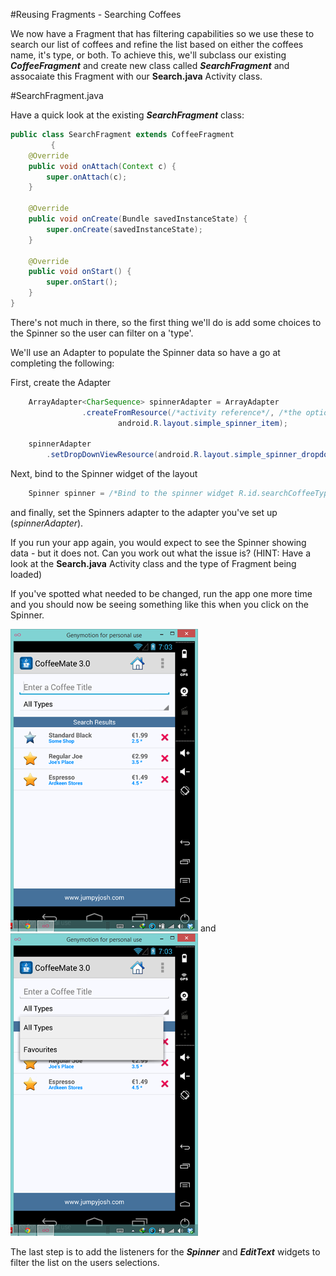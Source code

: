 #Reusing Fragments - Searching Coffees

We now have a Fragment that has filtering capabilities so we use these to search our list of coffees and refine the list based on either the coffees name, it's type, or both. To achieve this, we'll subclass our existing <b><i>CoffeeFragment</i></b> and create new class called <b><i>SearchFragment</i></b> and assocaiate this Fragment with our <b>Search.java</b> Activity class.

#SearchFragment.java

Have a quick look at the existing <b><i>SearchFragment</i></b> class:

~~~java
public class SearchFragment extends CoffeeFragment
		 {
	@Override
	public void onAttach(Context c) {
		super.onAttach(c);
	}

	@Override
	public void onCreate(Bundle savedInstanceState) {
		super.onCreate(savedInstanceState);
	}

	@Override
	public void onStart() {
		super.onStart();
	}
}
~~~

There's not much in there, so the first thing we'll do is add some choices to the Spinner so the user can filter on a 'type'.

We'll use an Adapter to populate the Spinner data so have a go at completing the following:

First, create the Adapter

~~~java
	ArrayAdapter<CharSequence> spinnerAdapter = ArrayAdapter
				.createFromResource(/*activity reference*/, /*the options to display*/,
						android.R.layout.simple_spinner_item);

	spinnerAdapter
		.setDropDownViewResource(android.R.layout.simple_spinner_dropdown_item);
~~~

Next, bind to the Spinner widget of the layout

~~~java
	Spinner spinner = /*Bind to the spinner widget R.id.searchCoffeeTypeSpinner*/;
~~~

and finally, set the Spinners adapter to the adapter you've set up (<i>spinnerAdapter</i>).

If you run your app again, you would expect to see the Spinner showing data - but it does not. Can you work out what the issue is? (HINT: Have a look at the <b>Search.java</b> Activity class and the type of Fragment being loaded)

If you've spotted what needed to be changed, run the app one more time and you should now be seeing something like this when you click on the Spinner.

![](../img/lab0407.png) and ![](../img/lab0408.png)

The last step is to add the listeners for the <b><i>Spinner</i></b> and <b><i>EditText</i></b> widgets to filter the list on the users selections.